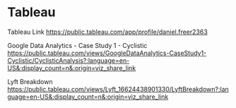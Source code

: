 # Tableau
Tableau Link
https://public.tableau.com/app/profile/daniel.freer2363

Google Data Analytics - Case Study 1 - Cyclistic
https://public.tableau.com/views/GoogleDataAnalytics-CaseStudy1-Cyclistic/CyclisticAnalysis?:language=en-US&:display_count=n&:origin=viz_share_link

Lyft Breakdown
https://public.tableau.com/views/Lyft_16624438901330/LyftBreakdown?:language=en-US&:display_count=n&:origin=viz_share_link


